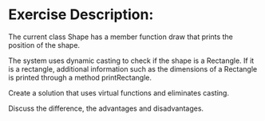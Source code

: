 Exercise Description:
=====================

The current class Shape has a member function draw that prints the position of the shape.

The system uses dynamic casting to check if the shape is a Rectangle. 
If it is a rectangle, additional information such as the dimensions of a Rectangle is printed through a method printRectangle.

Create a solution that uses virtual functions and eliminates casting.

Discuss the difference, the advantages and disadvantages.
